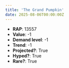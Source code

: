 ```yaml
---
title: 'The Grand Pumpkin'
date: 2025-08-06T00:00:00Z
---
```

- **RAP**: 13557
- **Value**: -1
- **Demand level**: -1
- **Trend**: -1
- **Projected?**: True
- **Hyped?**: True
- **Rare?**: True
